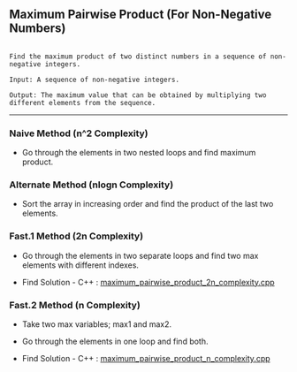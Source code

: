 ## Maximum Pairwise Product (For Non-Negative Numbers)

```

Find the maximum product of two distinct numbers in a sequence of non-negative integers.

Input: A sequence of non-negative integers.

Output: The maximum value that can be obtained by multiplying two different elements from the sequence.

```

- - -

### Naive Method (n^2 Complexity)

 - Go through the elements in two nested loops and find maximum product.


### Alternate Method (nlogn Complexity)

 - Sort the array in increasing order and find the product of the last two elements.


### Fast.1 Method (2n Complexity)

 - Go through the elements in two separate loops and find two max elements with different indexes.

 - Find Solution 
		- C++ : [maximum_pairwise_product_2n_complexity.cpp](./C++/maximum_pairwise_product_2n_complexity.cpp)


### Fast.2 Method (n Complexity)

 - Take two max variables; max1 and max2.

 - Go through the elements in one loop and find both.

 - Find Solution 
		- C++ : [maximum_pairwise_product_n_complexity.cpp](./C++/maximum_pairwise_product_n_complexity.cpp)
